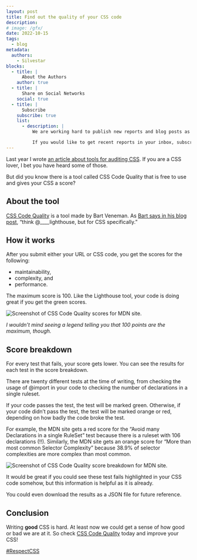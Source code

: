 ```yaml
---
layout: post
title: Find out the quality of your CSS code
description:
# image: /gfx/
date: 2022-10-15
tags:
  - blog
metadata:
  authors:
    - Silvestar
blocks:
  - title: |
      About the Authors
    author: true
  - title: |
      Share on Social Networks
    social: true
  - title: |
      Subscribe
    subscribe: true
    list:
      - description: |
          We are working hard to publish new reports and blog posts as soon as possible.

          If you would like to get recent reports in your inbox, subscribe here!
---
```


Last year I wrote [an article about tools for auditing CSS](https://css-tricks.com/tools-for-auditing-css/). If you are a CSS lover, I bet you have heard some of those.

But did you know there is a tool called CSS Code Quality that is free to use and gives your CSS a score?

## About the tool

[CSS Code Quality](https://www.projectwallace.com/css-code-quality) is a tool made by Bart Veneman. As [Bart says in his blog post](https://www.projectwallace.com/blog/new-online-css-code-quality-analyzer), “think @____lighthouse, but for CSS specifically.”

## How it works

After you submit either your URL or CSS code, you get the scores for the following:

- maintainability,
- complexity, and
- performance.

The maximum score is 100. Like the Lighthouse tool, your code is doing great if you get the green scores.

![Screenshot of CSS Code Quality scores for MDN site.](/gfx/css-code-quality-mdn-screenshot.png)

_I wouldn’t mind seeing a legend telling you that 100 points are the maximum, though._

## Score breakdown

For every test that fails, your score gets lower. You can see the results for each test in the score breakdown.

There are twenty different tests at the time of writing, from checking the usage of @import in your code to checking the number of declarations in a single ruleset.

If your code passes the test, the test will be marked green. Otherwise, if your code didn’t pass the test, the test will be marked orange or red, depending on how badly the code broke the test.

For example, the MDN site gets a red score for the “Avoid many Declarations in a single RuleSet” test because there is a ruleset with 106 declarations (!!). Similarly, the MDN site gets an orange score for “More than most common Selector Complexity” because 38.9% of selector complexities are more complex than most common.

![Screenshot of CSS Code Quality score breakdown for MDN site.](/gfx/css-code-quality-mdn-screenshot2.png)

It would be great if you could see these test fails highlighted in your CSS code somehow, but this information is helpful as it is already.

You could even download the results as a JSON file for future reference.

## Conclusion

Writing **good** CSS is hard. At least now we could get a sense of how good or bad we are at it. So check [CSS Code Quality](https://www.projectwallace.com/css-code-quality) today and improve your CSS!

[#RespectCSS](https://twitter.com/search?q=%23RespectCSS&src=typed_query)
